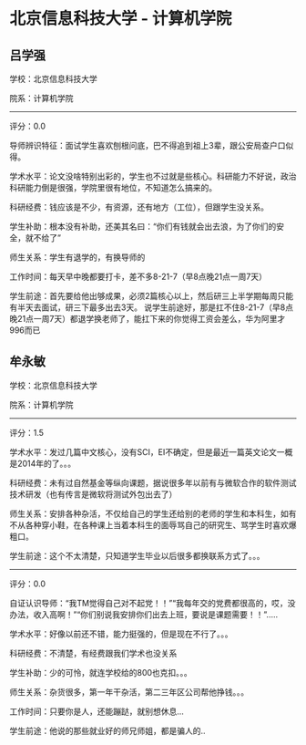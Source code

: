 # 北京信息科技大学 - 计算机学院

## 吕学强

学校：北京信息科技大学

院系：计算机学院

* * *

评分：0.0

导师辨识特征：面试学生喜欢刨根问底，巴不得追到祖上3辈，跟公安局查户口似得。

学术水平：论文没啥特别出彩的，学生也不过就是些核心。科研能力不好说，政治科研能力倒是很强，学院里很有地位，不知道怎么搞来的。

科研经费：钱应该是不少，有资源，还有地方（工位），但跟学生没关系。

学生补助：根本没有补助，还美其名曰：“你们有钱就会出去浪，为了你们的安全，就不给了”

师生关系：学生有退学的，有换导师的

工作时间：每天早中晚都要打卡，差不多8-21-7（早8点晚21点一周7天）

学生前途：首先要给他出够成果，必须2篇核心以上，然后研三上半学期每周只能有半天去面试，研三下最多出去3天。
说学生前途好，那是扛不住8-21-7（早8点晚21点一周7天）都退学换老师了，能扛下来的你觉得工资会差么，华为阿里才996而已

## 牟永敏

学校：北京信息科技大学

院系：计算机学院

* * *

评分：1.5

学术水平：发过几篇中文核心，没有SCI，EI不确定，但是最近一篇英文论文一概是2014年的了。。。

科研经费：未有过自然基金等纵向课题，据说很多年以前有与微软合作的软件测试技术研发（也有传言是微软将测试外包出去了）

师生关系：安排各种杂活，不仅给自己的学生还给别的老师的学生和本科生，如有不从各种穿小鞋，在各种课上当着本科生的面辱骂自己的研究生、骂学生时喜欢爆粗口。

学生前途：这个不太清楚，只知道学生毕业以后很多都换联系方式了。。。

* * *

评分：0.0

自证认识导师：“我TM觉得自己对不起党！！”“我每年交的党费都很高的，哎，没办法，收入高啊！”“你们别说我安排你们出去上班，要说是课题需要！！”.....

学术水平：好像以前还不错，能力挺强的，但是现在不行了。。。

科研经费：不清楚，有经费跟我们学术也没关系

学生补助：少的可怜，就连学校给的800也克扣。。。

师生关系：杂货很多，第一年干杂活，第二三年区公司帮他挣钱。。。

工作时间：只要你是人，还能蹦跶，就别想休息...

学生前途：他说的那些就业好的师兄师姐，都是骗人的..